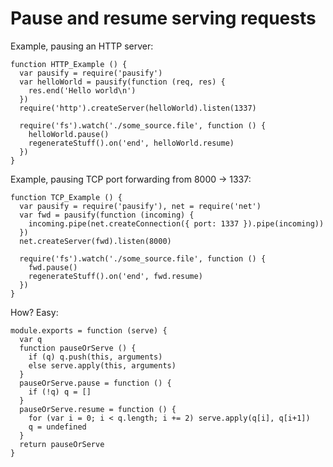 # Pause and resume serving requests

Example, pausing an HTTP server:

    function HTTP_Example () {
      var pausify = require('pausify')
      var helloWorld = pausify(function (req, res) {
        res.end('Hello world\n')
      })
      require('http').createServer(helloWorld).listen(1337)

      require('fs').watch('./some_source.file', function () {
        helloWorld.pause()
        regenerateStuff().on('end', helloWorld.resume)
      })
    }

Example, pausing TCP port forwarding from 8000 &rarr; 1337:

    function TCP_Example () {
      var pausify = require('pausify'), net = require('net')
      var fwd = pausify(function (incoming) {
        incoming.pipe(net.createConnection({ port: 1337 }).pipe(incoming))
      })
      net.createServer(fwd).listen(8000)

      require('fs').watch('./some_source.file', function () {
        fwd.pause()
        regenerateStuff().on('end', fwd.resume)
      })
    }

How? Easy:

    module.exports = function (serve) {
      var q
      function pauseOrServe () {
        if (q) q.push(this, arguments)
        else serve.apply(this, arguments)
      }
      pauseOrServe.pause = function () {
        if (!q) q = []
      }
      pauseOrServe.resume = function () {
        for (var i = 0; i < q.length; i += 2) serve.apply(q[i], q[i+1])
        q = undefined
      }
      return pauseOrServe
    }